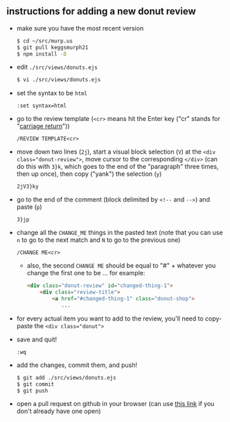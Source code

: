 ## instructions for adding a new donut review

 - make sure you have the most recent version

    ```bash
    $ cd ~/src/murp.us
    $ git pull keggsmurph21
    $ npm install -D
    ```

 - edit `./src/views/donuts.ejs`

    ```bash
    $ vi ./src/views/donuts.ejs
    ```

 - set the syntax to be `html`

    ```vim
    :set syntax=html
    ```

 - go to the review template (`<cr>` means hit the <kdb>Enter</kdb> key ("cr" stands for "[carriage return](https://en.wikipedia.org/wiki/Carriage_return)"))

    ```vim
    /REVIEW TEMPLATE<cr>
    ```

 - move down two lines (`2j`), start a visual block selection (`V`) at the `<div class="donut-review">`, move cursor to the corresponding `</div>` (can do this with `3}k`, which goes to the end of the "paragraph" three times, then up once), then copy ("yank") the selection (`y`)

    ```vim
    2jV3}ky
    ```
 - go to the end of the comment (block delimited by `<!--` and `-->`) and paste (`p`)

    ```vim
    3}jp
    ```

 - change all the `CHANGE_ME` things in the pasted text (note that you can use `n` to go to the next match and `N` to go to the previous one)

    ```vim
    /CHANGE ME<cr>
    ```

   - also, the second `CHANGE ME` should be equal to "#" + whatever you change the first one to be ... for example:

     ```html
     <div class="donut-review" id="changed-thing-1">
         <div class="review-title">
             <a href="#changed-thing-1" class="donut-shop">
                ...
     ```

 - for every actual item you want to add to the review, you'll need to copy-paste the `<div class="donut">`

 - save and quit!

    ```vim
    :wq
    ```

 - add the changes, commit them, and push!

    ```bash
    $ git add ./src/views/donuts.ejs
    $ git commit
    $ git push
    ```

 - open a pull request on github in your browser (can use [this link](https://github.com/letitiayhho/www/pull/new/master) if you don't already have one open)
